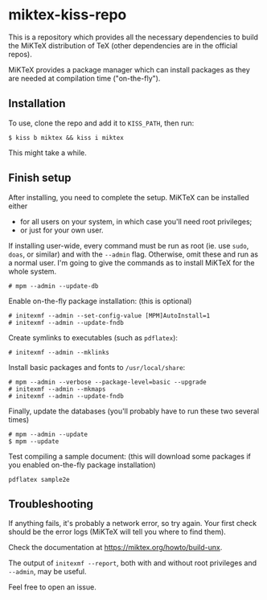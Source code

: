 # miktex-kiss-repo

This is a repository which provides all the necessary dependencies to build
the MiKTeX distribution of TeX (other dependencies are in the official repos).

MiKTeX provides a package manager which can install packages as they are needed
at compilation time ("on-the-fly").

## Installation

To use, clone the repo and add it to `KISS_PATH`, then run:
```
$ kiss b miktex && kiss i miktex
```
This might take a while.

## Finish setup

After installing, you need to complete the setup.
MiKTeX can be installed either

* for all users on your system, in which case you'll need root privileges;
* or just for your own user.

If installing user-wide, every command must be run as root (ie. use 
`sudo`, `doas`, or similar) and with the `--admin` flag.
Otherwise, omit these and run as a normal user. I'm going to give the commands
as to install MiKTeX for the whole system.

```
# mpm --admin --update-db
```

Enable on-the-fly package installation: (this is optional)
```
# initexmf --admin --set-config-value [MPM]AutoInstall=1
# initexmf --admin --update-fndb
```

Create symlinks to executables (such as `pdflatex`):
```
# initexmf --admin --mklinks
```

Install basic packages and fonts to `/usr/local/share`:
```
# mpm --admin --verbose --package-level=basic --upgrade
# initexmf --admin --mkmaps
# initexmf --admin --update-fndb
```

Finally, update the databases (you'll probably have to run these two several times)
```
# mpm --admin --update
$ mpm --update
```

Test compiling a sample document: (this will download some packages
if you enabled on-the-fly package installation)
```
pdflatex sample2e
```

## Troubleshooting

If anything fails, it's probably a network error, so try again.
Your first check should be the error logs (MiKTeX will tell you where
to find them).

Check the documentation at <https://miktex.org/howto/build-unx>.

The output of `initexmf --report`, both with and without
root privileges and `--admin`, may be useful.

Feel free to open an issue.
